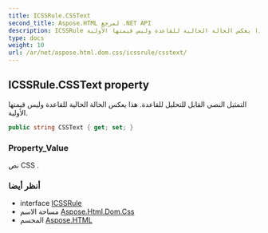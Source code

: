 ```yaml
---
title: ICSSRule.CSSText
second_title: Aspose.HTML لمرجع .NET API
description: ICSSRule ملكية. التمثيل النصي القابل للتحليل للقاعدة. هذا يعكس الحالة الحالية للقاعدة وليس قيمتها الأولية.
type: docs
weight: 10
url: /ar/net/aspose.html.dom.css/icssrule/csstext/
---
```

## ICSSRule.CSSText property

التمثيل النصي القابل للتحليل للقاعدة. هذا يعكس الحالة الحالية للقاعدة وليس قيمتها الأولية.

```csharp
public string CSSText { get; set; }
```

### Property_Value

نص CSS .

### أنظر أيضا

* interface [ICSSRule](../)
* مساحة الاسم [Aspose.Html.Dom.Css](../../icssrule/)
* المجسم [Aspose.HTML](../../../)


